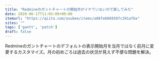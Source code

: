 ```yaml
---
title: "Redmineのガントチャートの開始月がイケていないので直してみた"
date: 2020-06-17T11:03:09+09:00
itemurl: "https://qiita.com/asubee/items/a88fe6069507c391af6a"
sites: ""
tags: ['gantt', 'patch']
draft: false
---
```


Redmineのガントチャートのデフォルトの表示開始月を当月ではなく前月に変更するカスタマイズ。月の初めごろは過去の状況が見えず不便な問題を解決。
